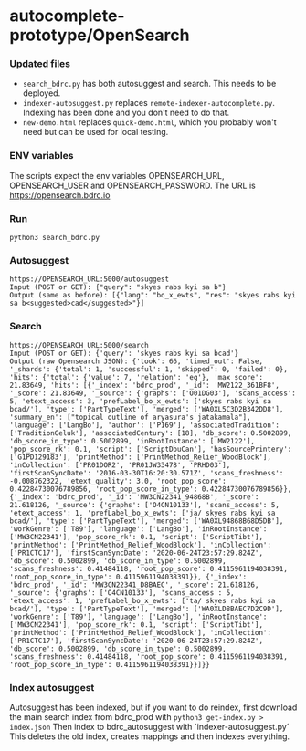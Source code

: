# autocomplete-prototype/OpenSearch

### Updated files
- `search_bdrc.py` has both autosuggest and search.  This needs to be deployed.
- `indexer-autosuggest.py` replaces `remote-indexer-autocomplete.py`.  Indexing has been done and you don't need to do that.
- `new-demo.html` replaces `quick-demo.html`, which you probably won't need but can be used for local testing.

### ENV variables 
The scripts expect the env variables OPENSEARCH_URL, OPENSEARCH_USER and OPENSEARCH_PASSWORD. 
The URL is https://opensearch.bdrc.io

### Run
`python3 search_bdrc.py`

### Autosuggest
```
https://OPENSEARCH_URL:5000/autosuggest
Input (POST or GET): {"query": "skyes rabs kyi sa b"}
Output (same as before): [{"lang": "bo_x_ewts", "res": "skyes rabs kyi sa b<suggested>cad</suggested>"}]
```
### Search
```
https://OPENSEARCH_URL:5000/search
Input (POST or GET): {'query': 'skyes rabs kyi sa bcad'}
Output (raw Opensearch JSON): {'took': 66, 'timed_out': False, '_shards': {'total': 1, 'successful': 1, 'skipped': 0, 'failed': 0}, 'hits': {'total': {'value': 7, 'relation': 'eq'}, 'max_score': 21.83649, 'hits': [{'_index': 'bdrc_prod', '_id': 'MW2122_361BF8', '_score': 21.83649, '_source': {'graphs': ['O01DG03'], 'scans_access': 5, 'etext_access': 3, 'prefLabel_bo_x_ewts': ['skyes rabs kyi sa bcad/'], 'type': ['PartTypeText'], 'merged': ['WA0XL5C3D2B342DD8'], 'summary_en': ["topical outline of aryasura's jatakamala"], 'language': ['LangBo'], 'author': ['P169'], 'associatedTradition': ['TraditionGeluk'], 'associatedCentury': [18], 'db_score': 0.5002899, 'db_score_in_type': 0.5002899, 'inRootInstance': ['MW2122'], 'pop_score_rk': 0.1, 'script': ['ScriptDbuCan'], 'hasSourcePrintery': ['G1PD129183'], 'printMethod': ['PrintMethod_Relief_WoodBlock'], 'inCollection': ['PR01DOR2', 'PR01JW33478', 'PRHD03'], 'firstScanSyncDate': '2016-03-30T16:20:30.571Z', 'scans_freshness': -0.008762322, 'etext_quality': 3.0, 'root_pop_score': 0.42284730076789856, 'root_pop_score_in_type': 0.42284730076789856}}, {'_index': 'bdrc_prod', '_id': 'MW3CN22341_94868B', '_score': 21.618126, '_source': {'graphs': ['O4CN10133'], 'scans_access': 5, 'etext_access': 1, 'prefLabel_bo_x_ewts': ['ja/ skyes rabs kyi sa bcad/'], 'type': ['PartTypeText'], 'merged': ['WA0XL94868B68D5DB'], 'workGenre': ['T89'], 'language': ['LangBo'], 'inRootInstance': ['MW3CN22341'], 'pop_score_rk': 0.1, 'script': ['ScriptTibt'], 'printMethod': ['PrintMethod_Relief_WoodBlock'], 'inCollection': ['PR1CTC17'], 'firstScanSyncDate': '2020-06-24T23:57:29.824Z', 'db_score': 0.5002899, 'db_score_in_type': 0.5002899, 'scans_freshness': 0.41484118, 'root_pop_score': 0.4115961194038391, 'root_pop_score_in_type': 0.4115961194038391}}, {'_index': 'bdrc_prod', '_id': 'MW3CN22341_D8BAEC', '_score': 21.618126, '_source': {'graphs': ['O4CN10133'], 'scans_access': 5, 'etext_access': 1, 'prefLabel_bo_x_ewts': ['ta/ skyes rabs kyi sa bcad/'], 'type': ['PartTypeText'], 'merged': ['WA0XLD8BAEC7D2C9D'], 'workGenre': ['T89'], 'language': ['LangBo'], 'inRootInstance': ['MW3CN22341'], 'pop_score_rk': 0.1, 'script': ['ScriptTibt'], 'printMethod': ['PrintMethod_Relief_WoodBlock'], 'inCollection': ['PR1CTC17'], 'firstScanSyncDate': '2020-06-24T23:57:29.824Z', 'db_score': 0.5002899, 'db_score_in_type': 0.5002899, 'scans_freshness': 0.41484118, 'root_pop_score': 0.4115961194038391, 'root_pop_score_in_type': 0.4115961194038391}}]}}
```
### Index autosuggest
Autosuggest has been indexed, but if you want to do reindex, first download the main search index from bdrc_prod with
`python3 get-index.py > index.json`
Then index to bdrc_autosuggest with
`indexer-autosuggest.py´
This deletes the old index, creates mappings and then indexes everything.
